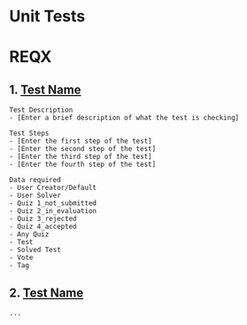 # Unit Tests

# REQX

## 1. [Test Name]()

    Test Description
    - [Enter a brief description of what the test is checking]

    Test Steps
    - [Enter the first step of the test]
    - [Enter the second step of the test]
    - [Enter the third step of the test]
    - [Enter the fourth step of the test]

    Data required
    - User Creator/Default
    - User Solver
    - Quiz 1_not_submitted
    - Quiz 2_in_evaluation
    - Quiz 3_rejected
    - Quiz 4_accepted
    - Any Quiz
    - Test
    - Solved Test
    - Vote
    - Tag

## 2. [Test Name]()
    ...